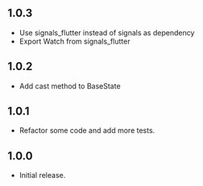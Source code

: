 ## 1.0.3

* Use signals_flutter instead of signals as dependency
* Export Watch from signals_flutter

## 1.0.2

* Add cast method to BaseState

## 1.0.1

* Refactor some code and add more tests.

## 1.0.0

* Initial release.
